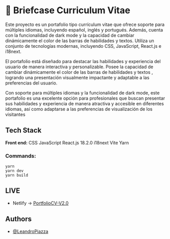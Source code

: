 # 💼 Briefcase Curriculum Vitae
Este proyecto es un portafolio tipo currículum vitae que ofrece soporte para múltiples idiomas, incluyendo español, inglés y portugués. Además, cuenta con la funcionalidad de dark mode y la capacidad de cambiar dinámicamente el color de las barras de habilidades y textos. Utiliza un conjunto de tecnologías modernas, incluyendo CSS, JavaScript, React.js e i18next.

El portafolio está diseñado para destacar las habilidades y experiencia del usuario de manera interactiva y personalizable.
Posee la capacidad de cambiar dinámicamente el color de las barras de habilidades y textos , logrando una presentación visualmente impactante y adaptable a las preferencias del usuario.

Con soporte para múltiples idiomas y la funcionalidad de dark mode, este portafolio es una excelente opción para profesionales que buscan presentar sus habilidades y experiencia de manera atractiva y accesible en diferentes idiomas, así como adaptarse a las preferencias de visualización de los visitantes

## Tech Stack

**Front end:** CSS JavaScript React.js 18.2.0  i18next Vite Yarn


### Commands:
```
yarn 
yarn dev
yarn build
```

## LIVE
- Netlify -> [
PortfolioCV-V2.0](https://portfoliocv-leandropiazza.netlify.app/)

## Authors

- [@LeandroPiazza](https://www.github.com/Lean-98)
